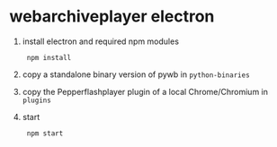 # webarchiveplayer electron

1. install electron and required npm modules

    	npm install

2. copy a standalone binary version of pywb in `python-binaries`

3. copy the Pepperflashplayer plugin of a local Chrome/Chromium in `plugins`

4. start

    	npm start